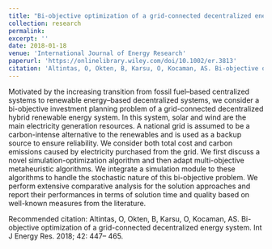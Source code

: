 ```yaml
---
title: "Bi-objective optimization of a grid-connected decentralized energy system"
collection: research
permalink: 
excerpt: ''
date: 2018-01-18
venue: 'International Journal of Energy Research'
paperurl: 'https://onlinelibrary.wiley.com/doi/10.1002/er.3813'
citation: 'Altintas, O, Okten, B, Karsu, O, Kocaman, AS. Bi-objective optimization of a grid-connected decentralized energy system. Int J Energy Res. 2018; 42: 447– 465. https://doi.org/10.1002/er.3813'
---
```

Motivated by the increasing transition from fossil fuel–based centralized systems to renewable energy–based decentralized systems,
we consider a bi-objective investment planning problem of a grid-connected decentralized hybrid renewable energy system.
In this system, solar and wind are the main electricity generation resources. 
A national grid is assumed to be a carbon-intense alternative to the renewables and is used as a backup source to ensure reliability.
We consider both total cost and carbon emissions caused by electricity purchased from the grid.
We first discuss a novel simulation-optimization algorithm and then adapt multi-objective metaheuristic algorithms.
We integrate a simulation module to these algorithms to handle the stochastic nature of this bi-objective problem.
We perform extensive comparative analysis for the solution approaches and report their performances 
in terms of solution time and quality based on well-known measures from the literature.

Recommended citation: Altintas, O, Okten, B, Karsu, O, Kocaman, AS. Bi-objective optimization of a grid-connected decentralized energy system. Int J Energy Res. 2018; 42: 447– 465.